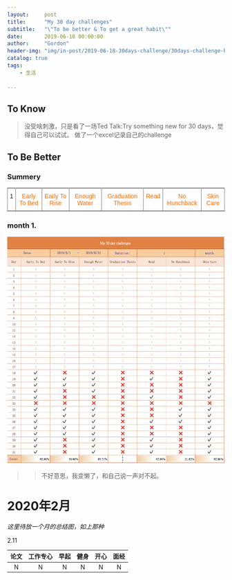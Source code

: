 ```yaml
---
layout:     post
title:      "My 30 day challenges"
subtitle:   "\"To be better & To get a great habit\""
date:       2019-06-18 00:00:00
author:     "Gordon"
header-img: "img/in-post/2019-06-18-30days-challenge/30days-challenge-bg.jpg"
catalog: true
tags:
    - 生活

---
```



## To Know

> 没受啥刺激，只是看了一场Ted Talk:Try something new for 30 days，觉得自己可以试试。
> 做了一个excel记录自己的challenge

## To Be Better
### Summery

<style type="text/css">
.tg  {border-collapse:collapse;border-spacing:0;}
.tg td{font-family:Arial, sans-serif;font-size:14px;padding:10px 5px;border-style:solid;border-width:1px;overflow:hidden;word-break:normal;border-color:black;}
.tg th{font-family:Arial, sans-serif;font-size:14px;font-weight:normal;padding:10px 5px;border-style:solid;border-width:1px;overflow:hidden;word-break:normal;border-color:black;}
.tg .tg-5otb{color:#f56b00;border-color:inherit;text-align:left;vertical-align:top}
.tg .tg-pw6p{border-color:inherit;text-align:left;vertical-align:top}
.tg .tg-0pky{color:#f56b00;border-color:inherit;text-align:center;vertical-align:top}
</style>
<table class="tg">
  <tr>
    <td class="tg-pw6p">1</td>
    <td class="tg-0pky">Early To Bed</td>
    <td class="tg-0pky">Early To Rise</td>
    <td class="tg-0pky">Enough Water</td>
    <td class="tg-0pky">Graduation Thesis</td>
    <td class="tg-0pky">Read</td>
    <td class="tg-0pky">No Hunchback</td>
    <td class="tg-0pky">Skin Care</td>
  </tr>
</table>

### month 1.
![](/img/in-post/2019-06-18-30days-challenge/challenge-201906-1.png)

>> 不好意思，我变懒了，和自己说一声对不起。

# 2020年2月
*这里待放一个月的总结图，如上那种*

2.11 

| 论文  | 工作专心 | 早起    | 健身  |  开心 |面经|
|:-------:|:---:|:-----------:|:-------:|:---:|:---:|
| N  | N | N  | N | N |N|


